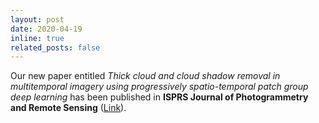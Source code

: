 ```yaml
---
layout: post
date: 2020-04-19
inline: true
related_posts: false
---
```


Our new paper entitled *Thick cloud and cloud shadow removal in multitemporal imagery using progressively spatio-temporal patch group deep learning* has been published in **ISPRS Journal of Photogrammetry and Remote Sensing** ([Link](https://www.sciencedirect.com/science/article/abs/pii/S0924271620300423)).
